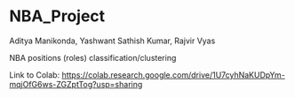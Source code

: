 # NBA_Project

Aditya Manikonda, Yashwant Sathish Kumar, Rajvir Vyas

NBA positions (roles) classification/clustering

Link to Colab: https://colab.research.google.com/drive/1U7cyhNaKUDpYm-mqjOfG6ws-ZGZptTog?usp=sharing

